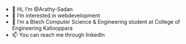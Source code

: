 - 👋 Hi, I’m @Arathy-Sadan
- 👀 I’m interested in webdevelopment
- 🌱 I’m a Btech Computer Science & Engineering student at College of Engineering Kallooppara
- 📫 You can reach me through linkedIn 
